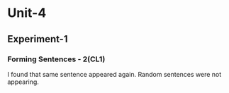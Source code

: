 # Unit-4
## Experiment-1
### Forming Sentences - 2(CL1)

I found that same sentence appeared again. Random sentences were not appearing.
